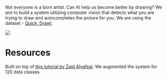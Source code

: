 Not everyone is a born artist. Can AI help us become better by drawing? We aim to build a system utilizing computer 
vision that detects what you are trying to draw and autocompletes the picture for you. We are using the dataset - [Quick, Draw!](https://quickdraw.withgoogle.com/data). 

![](https://oaishi.github.io/img/testimonials/sketcher.gif)

# Resources
Built on top of [this tutorial by Zaid Alyafeai](https://medium.com/tensorflow/train-on-google-colab-and-run-on-the-browser-a-case-study-8a45f9b1474e). We augmented the system for 120 data classes.
